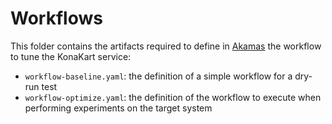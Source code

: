 # Workflows

This folder contains the artifacts required to define in [Akamas][Site] the workflow to tune the KonaKart service:

* `workflow-baseline.yaml`: the definition of a simple workflow for a dry-run test
* `workflow-optimize.yaml`: the definition of the workflow to execute when performing experiments on the target system

[Site]: https://www.akamas.io/
